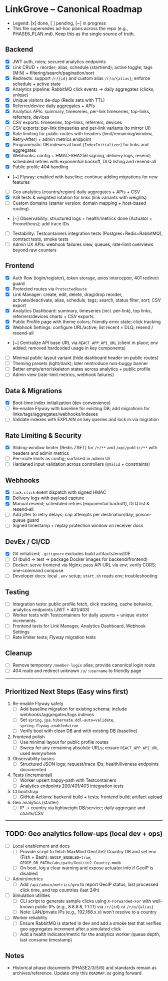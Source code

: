 # LinkGrove – Canonical Roadmap

- Legend: [x] done, [ ] pending, [~] in progress
- This file supersedes ad-hoc plans across the repo (e.g., PHASE6_PLAN.md). Keep this as the single source of truth.

## Backend
- [x] JWT auth, roles; secured analytics endpoints
- [x] Link CRUD + reorder; alias; schedule (start/end); active toggle; tags (M:N) + filtering/search/pagination/sort
- [x] Redirects: support `/r/{id}` and custom alias `/r/a/{alias}`; enforce schedule + active state
- [x] Analytics pipeline: RabbitMQ click events → daily aggregates (clicks, unique)
- [x] Unique visitors de-dup (Redis sets with TTL)
- [x] Referrer/device daily aggregates + APIs
- [x] Analytics APIs: summary, timeseries, per-link timeseries, top-links, referrers, devices
- [x] CSV exports: timeseries, top-links, referrers, devices
- [ ] CSV exports: per-link timeseries and per-link variants (to mirror UI)
- [x] Rate limiting for public routes with headers (limit/remaining/window, Retry-After) + admin metrics endpoint
- [x] Programmatic DB indexes at boot (`IndexInitializer`) for links and aggregates
- [x] Webhooks: config + HMAC-SHA256 signing, delivery logs, resend; scheduled retries with exponential backoff, DLQ listing and resend-all
- [x] Public profile 404 handling
- [~] Flyway: enabled with baseline; continue adding migrations for new features
- [ ] Geo analytics (country/region) daily aggregates + APIs + CSV
- [x] A/B tests & weighted rotation for links (link variants with weights)
- [ ] Custom domains (starter version: domain mapping + host-based routing)
- [~] Observability: structured logs + health/metrics done (Actuator + Prometheus); add trace IDs
- [ ] Testability: Testcontainers integration tests (Postgres+Redis+RabbitMQ), contract tests, smoke tests
- [ ] Admin UX APIs: webhook failures view, queues, rate-limit overviews beyond raw counters

## Frontend
- [x] Auth flow (login/register), token storage, axios interceptor, 401 redirect guard
- [x] Protected routes via `ProtectedRoute`
- [x] Link Manager: create, edit, delete, drag/drop reorder, activate/deactivate, alias, schedule, tags; search, status filter, sort; CSV export
- [x] Analytics Dashboard: summary, timeseries (incl. per-link), top links, referrers/devices charts + CSV exports
- [x] Public Profile page with theme colors; friendly error state; click tracking
- [x] Webhook Settings: configure URL/active; list recent + DLQ; resend / resend-all
- [~] Centralize API base URL via `REACT_APP_API_URL` (client in place; env added; removed hardcoded usage in key components)
- [ ] Minimal public layout variant (hide dashboard header on public routes)
- [ ] Theming presets (light/dark); later reintroduce non-buggy banner
- [ ] Better empty/error/skeleton states across analytics + public profile
- [ ] Admin view (rate-limit metrics, webhook failures)

## Data & Migrations
- [x] Boot-time index initialization (dev convenience)
- [ ] Re-enable Flyway with baseline for existing DB; add migrations for links/tags/aggregates/webhooks/indexes
- [ ] Validate indexes with EXPLAIN on key queries and lock in via migration

## Rate Limiting & Security
- [x] Sliding-window limiter (Redis ZSET) for `/r/**` and `/api/public/**` with headers and admin metrics
- [ ] Per-route limits as config; surfaced in admin UI
- [ ] Hardened input validation across controllers (`@Valid` + constraints)

## Webhooks
- [x] `link.click` event dispatch with signed HMAC
- [x] Delivery logs with payload capture
- [x] Manual resend; scheduled retries (exponential backoff), DLQ list & resend-all
- [ ] Add jitter to retry delays; cap attempts per destination/day; poison-queue guard
- [ ] Signed timestamp + replay protection window on receiver docs

## DevEx / CI/CD
- [x] Git initialized; `.gitignore` excludes build artifacts/env/IDE
- [ ] CI (build → test → package Docker images for backend/frontend)
- [ ] Docker: serve frontend via Nginx; pass API URL via env; verify CORS; one-command compose
- [ ] Developer docs: local `.env` setup; `start.sh` reads env; troubleshooting

## Testing
- [ ] Integration tests: public profile fetch, click tracking, cache behavior, analytics endpoints (JWT + 401/403)
- [ ] Worker tests with Testcontainers for daily upserts + unique visitor increments
- [ ] Frontend tests for Link Manager, Analytics Dashboard, Webhook Settings
- [ ] Rate limiter tests; Flyway migration tests

## Cleanup
- [ ] Remove temporary `/member-login` alias; provide canonical login route
- [ ] 404 route and redirect unknown `/u/:username` to friendly page

---

## Prioritized Next Steps (Easy wins first)
1) Re-enable Flyway safely
   - [ ] Add baseline migration for existing schema; include webhooks/aggregates/tags indexes
   - [ ] Set `spring.jpa.hibernate.ddl-auto=validate`, `spring.flyway.enabled=true`
   - [ ] Verify boot with clean DB and with existing DB (baseline)
2) Frontend polish
   - [ ] Use minimal layout for public profile routes
   - [ ] Sweep for any remaining absolute URLs; ensure `REACT_APP_API_URL` used everywhere
3) Observability basics
   - [ ] Structured JSON logs; request/trace IDs; health/liveness endpoints documented
4) Tests (incremental)
   - [ ] Worker upsert happy-path with Testcontainers
   - [ ] Analytics endpoints 200/401/403 integration tests
5) CI bootstrap
   - [ ] GitHub Actions: backend build + tests; frontend build; artifact upload
6) Geo analytics (starter)
   - [ ] IP → country via lightweight DB/service; daily aggregate and charts/CSV

---

## TODO: Geo analytics follow-ups (local dev + ops)
- [ ] Local enablement and docs
  - [ ] Provide script to fetch MaxMind GeoLite2 Country DB and set env (Fish + Bash): `GEOIP_ENABLED=true`, `GEOIP_DB_PATH=/abs/path/GeoLite2-Country.mmdb`
  - [ ] On boot, log a clear warning and expose actuator info if GeoIP is disabled
- [ ] Admin/metrics
  - [ ] Add `/api/admin/metrics/geo` to report GeoIP status, last processed click time, and top countries (last 24h)
- [ ] Simulation utilities
  - [ ] CLI script to generate sample clicks using `X-Forwarded-For` with well-known public IPs (e.g., 8.8.8.8, 1.1.1.1) via `/r/{id}` or `/r/a/{alias}`
  - [ ] Note: LAN/private IPs (e.g., 192.168.x.x) won’t resolve to a country
- [ ] Worker reliability
  - [ ] Ensure RabbitMQ is started in dev and add a smoke test that verifies geo aggregates increment after a simulated click
  - [ ] Add a health indicator/metric for the analytics worker (queue depth, last consume timestamp)

## Notes
- Historical phase documents (PHASE2/3/5/6) and standards remain as archives/reference. Update only this `ROADMAP.md` going forward.

